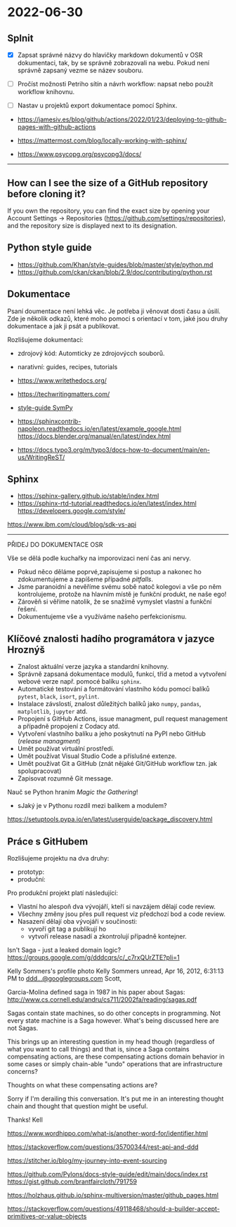 # 2022-06-30

## Splnit

- [x] Zapsat správné názvy do hlavičky markdown dokumentů v OSR dokumentaci, tak, by se správně zobrazovali na webu. Pokud není správně zapsaný vezme se název souboru.
- [ ] Pročíst možnosti Petriho sítín a návrh workflow: napsat nebo použít workflow knihovnu.

- [ ] Nastav u projektů export dokumentace pomocí Sphinx.

- <https://jamesiv.es/blog/github/actions/2022/01/23/deploying-to-github-pages-with-github-actions>

- <https://mattermost.com/blog/locally-working-with-sphinx/>

- <https://www.psycopg.org/psycopg3/docs/>

---

## How can I see the size of a GitHub repository before cloning it?

If you own the repository, you can find the exact size by opening your
Account Settings → Repositories (<https://github.com/settings/repositories>),
and the repository size is displayed next to its designation.

## Python style guide

- <https://github.com/Khan/style-guides/blob/master/style/python.md>
- <https://github.com/ckan/ckan/blob/2.9/doc/contributing/python.rst>

## Dokumentace

Psaní doumentace není lehká věc. Je potřeba ji věnovat dosti času a úsilí.
Zde je několik odkazů, které moho pomoci s orientací v tom, jaké jsou druhy dokumentace a jak ji psát a publikovat.

Rozlišujeme dokumentaci:

- zdrojový kód: Automticky ze zdrojovýcch souborů.
- narativní: guides, recipes, tutorials

- <https://www.writethedocs.org/>
- <https://techwritingmatters.com/>
- [style-guide SymPy](https://docs.sympy.org/latest/guides/contributing/documentation-style-guide.html)
- <https://sphinxcontrib-napoleon.readthedocs.io/en/latest/example_google.html>
  <https://docs.blender.org/manual/en/latest/index.html>

- <https://docs.typo3.org/m/typo3/docs-how-to-document/main/en-us/WritingReST/>

## Sphinx

- <https://sphinx-gallery.github.io/stable/index.html>
- <https://sphinx-rtd-tutorial.readthedocs.io/en/latest/index.html>
  <https://developers.google.com/style/>

<https://www.ibm.com/cloud/blog/sdk-vs-api>

---

PŘIDEJ DO DOKUMENTACE OSR

Vše se dělá podle kuchařky na imporovizaci není čas ani nervy.

- Pokud něco děláme poprvé,zapisujeme si postup a nakonec ho zdokumentujeme a
  zapíšeme případné _pitfalls_.
- Jsme paranoidní a nevěříme svému sobě natoč kolegovi a vše po něm kontrolujeme, protože
  na hlavním místě je funkční produkt, ne naše ego!
- Zárověň si věříme natolik, že se snažímě vymyslet vlastní a funkční řešení.
- Dokumentujeme vše a využíváme našeho perfekcionismu.

## Klíčové znalosti hadího programátora v jazyce Hroznýš

- Znalost aktuální verze jazyka a standardní knihovny.
- Správně zapsaná dokumentace modulů, funkcí, tříd a metod a vytvoření webové verze např. pomocé balíku `sphinx`.
- Automatické testování a formátování vlastního kódu pomocí balíků `pytest`, `black`, `isort`, `pylint`.
- Instalace závslostí, znalost důležitých balíků jako `numpy`, `pandas`, `matplotlib`, `jupyter` atd.
- Propojení s GitHub Actions, issue managment, pull request management a případně propojení z Codacy atd.
- Vytvoření vlastního balíku a jeho poskytnutí na PyPI nebo GitHub (_release managment_)
- Umět používat virtuální prostředí.
- Umět používat Visual Studio Code a příslušné extenze.
- Umět používat Git a GitHub (znát nějaké Git/GitHub workflow tzn. jak spolupracovat)
- Zapisovat rozumně Git message.

Nauč se Python hraním _Magic the Gathering_!

- sJaký je v Pythonu rozdíl mezi balíkem a modulem?

<https://setuptools.pypa.io/en/latest/userguide/package_discovery.html>

## Práce s GitHubem

Rozlišujeme projektu na dva druhy:

- prototyp:
- produční:

Pro produkční projekt platí následující:

- Vlastní ho alespoň dva vývojáří, kteří si navzájem dělají code review.
- Všechny změny jsou přes pull request viz předchozí bod a code review.
- Nasazení dělají oba vývojáři v součinosti:
  - vyvoří git tag a publikují ho
  - vytvoří release nasadí a zkontrolují případně kontejner.

Isn't Saga - just a leaked domain logic?
<https://groups.google.com/g/dddcqrs/c/_c7rxQUrZTE?pli=1>

Kelly Sommers's profile photo
Kelly Sommers
unread,
Apr 16, 2012, 6:31:13 PM
to ddd...@googlegroups.com
Scott,

Garcia-Molina defined saga in 1987 in his paper about Sagas:
<http://www.cs.cornell.edu/andru/cs711/2002fa/reading/sagas.pdf>

Sagas contain state machines, so do other concepts in programming. Not every state machine is a Saga however. What's being discussed here are not Sagas.

This brings up an interesting question in my head though (regardless of what you want to call things) and that is, since a Saga contains compensating actions, are these compensating actions domain behavior in some cases or simply chain-able "undo" operations that are infrastructure concerns?

Thoughts on what these compensating actions are?

Sorry if I'm derailing this conversation. It's put me in an interesting thought chain and thought that question might be useful.

Thanks!
Kell

<https://www.wordhippo.com/what-is/another-word-for/identifier.html>

<https://stackoverflow.com/questions/35700344/rest-api-and-ddd>

<https://stitcher.io/blog/my-journey-into-event-sourcing>

<https://github.com/Pylons/docs-style-guide/edit/main/docs/index.rst>
<https://gist.github.com/brantfaircloth/791759>

<https://holzhaus.github.io/sphinx-multiversion/master/github_pages.html>

<https://stackoverflow.com/questions/49118468/should-a-builder-accept-primitives-or-value-objects>
